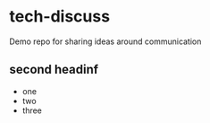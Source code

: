 # tech-discuss
Demo repo for sharing ideas around communication


## second headinf

* one
* two
* three

